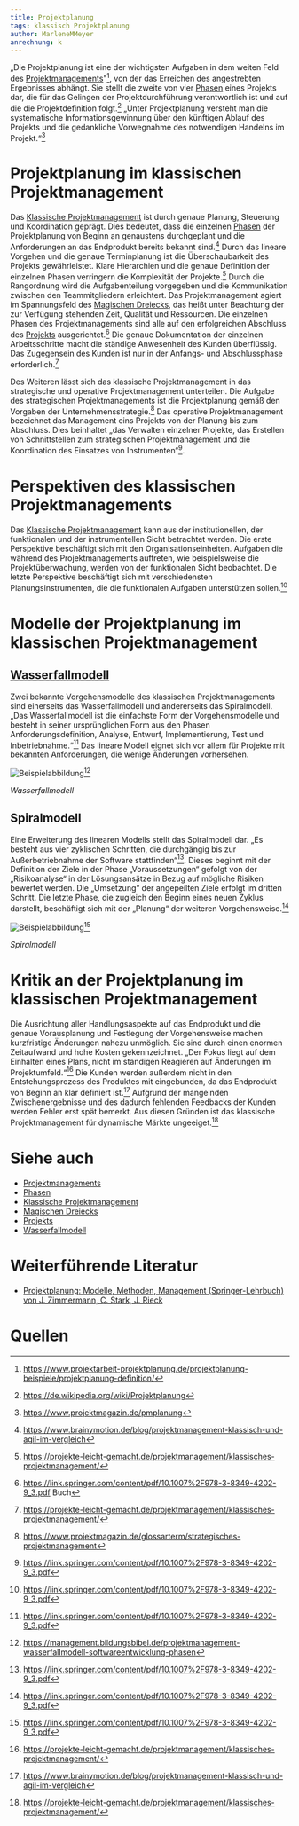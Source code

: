 ```yaml
---
title: Projektplanung
tags: klassisch Projektplanung
author: MarleneMMeyer
anrechnung: k
---
```


„Die Projektplanung ist eine der wichtigsten Aufgaben in dem weiten Feld des [Projektmanagements](Projektmanagement.md)"[^1], von der das Erreichen des angestrebten Ergebnisses abhängt. Sie stellt die zweite von vier [Phasen](Projektphasen_klassisch.md) eines Projekts dar, die für das Gelingen der Projektdurchführung verantwortlich ist und auf die die Projektdefinition folgt.[^2] „Unter Projektplanung versteht man die systematische Informationsgewinnung über den künftigen Ablauf des Projekts und die gedankliche Vorwegnahme des notwendigen Handelns im Projekt.“[^3]


# Projektplanung im klassischen Projektmanagement

Das [Klassische Projektmanagement](Projektmanagement.md) ist durch genaue Planung, Steuerung und Koordination geprägt. Dies bedeutet, dass die einzelnen [Phasen](Projektphasen_klassisch.md) der Projektplanung von Beginn an genaustens durchgeplant und die Anforderungen an das Endprodukt bereits bekannt sind.[^4] Durch das lineare Vorgehen und die genaue Terminplanung ist die Überschaubarkeit des Projekts gewährleistet. Klare Hierarchien und die genaue Definition der einzelnen Phasen verringern die Komplexität der Projekte.[^5] Durch die Rangordnung wird die Aufgabenteilung vorgegeben und die Kommunikation zwischen den Teammitgliedern erleichtert. Das Projektmanagement agiert im Spannungsfeld des [Magischen Dreiecks](Magisches_Dreieck.md), das heißt unter Beachtung der zur Verfügung stehenden Zeit, Qualität und Ressourcen. Die einzelnen Phasen des Projektmanagements sind alle auf den erfolgreichen Abschluss des [Projekts](Projekt.md) ausgerichtet.[^6] Die genaue Dokumentation der einzelnen Arbeitsschritte macht die ständige Anwesenheit des Kunden überflüssig. Das Zugegensein des Kunden ist nur in der Anfangs- und Abschlussphase erforderlich.[^7]

Des Weiteren lässt sich das klassische Projektmanagement in das strategische und operative Projektmanagement unterteilen. Die Aufgabe des strategischen Projektmanagements ist die Projektplanung gemäß den Vorgaben der Unternehmensstrategie.[^8] Das operative Projektmanagement bezeichnet das Management eins Projekts von der Planung bis zum Abschluss. Dies beinhaltet „das Verwalten einzelner Projekte, das Erstellen von Schnittstellen zum strategischen Projektmanagement und die Koordination des Einsatzes von Instrumenten“[^9].


# Perspektiven des klassischen Projektmanagements

Das [Klassische Projektmanagement](Projektmanagement.md) kann aus der institutionellen, der funktionalen und der instrumentellen Sicht betrachtet werden. Die erste Perspektive beschäftigt sich mit den Organisationseinheiten. Aufgaben die während des Projektmanagements auftreten, wie beispielsweise die Projektüberwachung, werden von der funktionalen Sicht beobachtet. Die letzte Perspektive beschäftigt sich mit verschiedensten Planungsinstrumenten, die die funktionalen Aufgaben unterstützen sollen.[^10]


# Modelle der Projektplanung im klassischen Projektmanagement

## [Wasserfallmodell](Wasserfall_Modell.md) 

Zwei bekannte Vorgehensmodelle des klassischen Projektmanagements sind einerseits das Wasserfallmodell und andererseits das Spiralmodell. „Das Wasserfallmodell ist die einfachste Form der Vorgehensmodelle und besteht in seiner ursprünglichen Form aus den Phasen Anforderungsdefinition, Analyse, Entwurf, Implementierung, Test und Inbetriebnahme.“[^11] Das lineare Modell eignet sich vor allem für Projekte mit bekannten Anforderungen, die wenige Änderungen vorhersehen.

![Beispielabbildung](Projektplanung/Wasserfallmodell.jpg)[^12]

*Wasserfallmodell*

## Spiralmodell

Eine Erweiterung des linearen Modells stellt das Spiralmodell dar. „Es besteht aus vier zyklischen Schritten, die durchgängig bis zur Außerbetriebnahme der Software stattfinden“[^13]. Dieses beginnt mit der Definition der Ziele in der Phase „Voraussetzungen“ gefolgt von der „Risikoanalyse“ in der Lösungsansätze in Bezug auf mögliche Risiken bewertet werden. Die „Umsetzung“ der angepeilten Ziele erfolgt im dritten Schritt. Die letzte Phase, die zugleich den Beginn eines neuen Zyklus darstellt, beschäftigt sich mit der „Planung“ der weiteren Vorgehensweise.[^14]

![Beispielabbildung](Projektplanung/Spiralmodell.jpg)[^15]

*Spiralmodell*


# Kritik an der Projektplanung im klassischen Projektmanagement

Die Ausrichtung aller Handlungsaspekte auf das Endprodukt und die genaue Vorausplanung und Festlegung der Vorgehensweise machen kurzfristige Änderungen nahezu unmöglich. Sie sind durch einen enormen Zeitaufwand und hohe Kosten gekennzeichnet. „Der Fokus liegt auf dem Einhalten eines Plans, nicht im ständigen Reagieren auf Änderungen im Projektumfeld.“[^16] Die Kunden werden außerdem nicht in den Entstehungsprozess des Produktes mit eingebunden, da das Endprodukt von Beginn an klar definiert ist.[^17] Aufgrund der mangelnden Zwischenergebnisse und des dadurch fehlenden Feedbacks der Kunden werden Fehler erst spät bemerkt. Aus diesen Gründen ist das klassische Projektmanagement für dynamische Märkte ungeeiget.[^18]


# Siehe auch

* [Projektmanagements](Projektmanagement.md)
* [Phasen](Projektphasen_klassisch.md)
* [Klassische Projektmanagement](Projektmanagement.md)
* [Magischen Dreiecks](Magisches_Dreieck.md)
* [Projekts](Projekt.md)
* [Wasserfallmodell](Wasserfall_Modell.md) 

# Weiterführende Literatur

* [Projektplanung: Modelle, Methoden, Management (Springer-Lehrbuch) von J. Zimmermann, C. Stark, J. Rieck](https://link.springer.com/book/9783642118784)

# Quellen

[^1]: https://www.projektarbeit-projektplanung.de/projektplanung-beispiele/projektplanung-definition/ 
[^2]: https://de.wikipedia.org/wiki/Projektplanung
[^3]: https://www.projektmagazin.de/pmplanung
[^4]: https://www.brainymotion.de/blog/projektmanagement-klassisch-und-agil-im-vergleich
[^5]: https://projekte-leicht-gemacht.de/projektmanagement/klassisches-projektmanagement/ 
[^6]: https://link.springer.com/content/pdf/10.1007%2F978-3-8349-4202-9_3.pdf Buch 
[^7]: https://projekte-leicht-gemacht.de/projektmanagement/klassisches-projektmanagement/ 
[^8]: https://www.projektmagazin.de/glossarterm/strategisches-projektmanagement 
[^9]: https://link.springer.com/content/pdf/10.1007%2F978-3-8349-4202-9_3.pdf 
[^10]: https://link.springer.com/content/pdf/10.1007%2F978-3-8349-4202-9_3.pdf 
[^11]: https://link.springer.com/content/pdf/10.1007%2F978-3-8349-4202-9_3.pdf 
[^12]: https://management.bildungsbibel.de/projektmanagement-wasserfallmodell-softwareentwicklung-phasen
[^13]: https://link.springer.com/content/pdf/10.1007%2F978-3-8349-4202-9_3.pdf 
[^14]: https://link.springer.com/content/pdf/10.1007%2F978-3-8349-4202-9_3.pdf 
[^15]: https://link.springer.com/content/pdf/10.1007%2F978-3-8349-4202-9_3.pdf
[^16]: https://projekte-leicht-gemacht.de/projektmanagement/klassisches-projektmanagement/ 
[^17]: https://www.brainymotion.de/blog/projektmanagement-klassisch-und-agil-im-vergleich 
[^18]: https://projekte-leicht-gemacht.de/projektmanagement/klassisches-projektmanagement/ 

